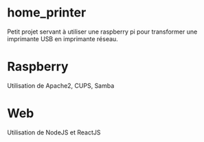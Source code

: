 # home_printer
Petit projet servant à utiliser une raspberry pi pour transformer une imprimante USB en imprimante réseau.

# Raspberry
Utilisation de Apache2, CUPS, Samba

# Web
Utilisation de NodeJS et ReactJS
